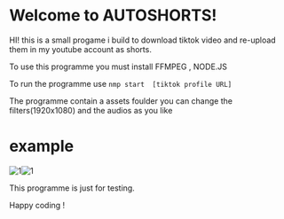 # Welcome to AUTOSHORTS!

HI! this is a small progame i build to download tiktok video and re-upload them in my youtube account as shorts.

To use this programme you must install FFMPEG , NODE.JS

To run the programme use `nmp start  [tiktok profile URL]`

The programme contain a assets foulder you can change the filters(1920x1080) and the audios as you like 

# example

![1](https://user-images.githubusercontent.com/59034796/229275428-7e802439-331e-44b2-8d3b-49f02d43dc70.png)![1](https://user-images.githubusercontent.com/59034796/229275438-a6bb170e-bf34-48a1-abe6-9d9e3e9eba33.png)




This programme is just for testing.

Happy coding !  
